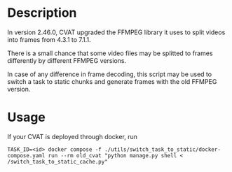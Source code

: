 # Description
In version 2.46.0, CVAT upgraded the FFMPEG library it uses to split videos into frames from 4.3.1 to 7.1.1.

There is a small chance that some video files may be splitted to frames differently by different FFMPEG versions.

In case of any difference in frame decoding,
this script may be used to switch a task to static chunks and generate frames with the old FFMPEG version.

# Usage

If your CVAT is deployed through docker, run
```shell
TASK_ID=<id> docker compose -f ./utils/switch_task_to_static/docker-compose.yaml run --rm old_cvat "python manage.py shell < /switch_task_to_static_cache.py"
```
